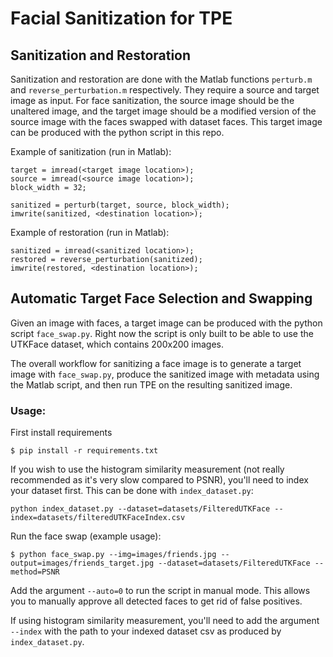 # Facial Sanitization for TPE

## Sanitization and Restoration
Sanitization and restoration are done with the Matlab functions `perturb.m` and `reverse_perturbation.m` respectively. They require a source and target image as input. For face sanitization, the source image should be the unaltered image, and the target image should be a modified version of the source image with the faces swapped with dataset faces. This target image can be produced with the python script in this repo.

Example of sanitization (run in Matlab):
```
target = imread(<target image location>);
source = imread(<source image location>);
block_width = 32;

sanitized = perturb(target, source, block_width);
imwrite(sanitized, <destination location>);
```

Example of restoration (run in Matlab):
```
sanitized = imread(<sanitized location>);
restored = reverse_perturbation(sanitized);
imwrite(restored, <destination location>);

```

## Automatic Target Face Selection and Swapping

Given an image with faces, a target image can be produced with the python script `face_swap.py`. Right now the script is only built to be able to use the UTKFace dataset, which contains 200x200 images.

The overall workflow for sanitizing a face image is to generate a target image with `face_swap.py`, produce the sanitized image with metadata using the Matlab script, and then run TPE on the resulting sanitized image.

### Usage:

First install requirements
```
$ pip install -r requirements.txt
```
If you wish to use the histogram similarity measurement (not really recommended as it's very slow compared to PSNR), you'll need to index your dataset first. This can be done with `index_dataset.py`:
```
python index_dataset.py --dataset=datasets/FilteredUTKFace --index=datasets/filteredUTKFaceIndex.csv
```
Run the face swap (example usage):
```
$ python face_swap.py --img=images/friends.jpg --output=images/friends_target.jpg --dataset=datasets/FilteredUTKFace --method=PSNR
```
Add the argument `--auto=0` to run the script in manual mode. This allows you to manually approve all detected faces to get rid of false positives.

If using histogram similarity measurement, you'll need to add the argument `--index` with the path to your indexed dataset csv as produced by `index_dataset.py`.

